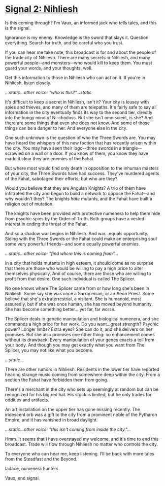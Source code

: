 # [Signal 2: Nihliesh](http://numenerathesignal.blogspot.com/2013/09/signal-2-nihliesh.html)

Is this coming through? I'm Vaux, an informed jack who tells tales, and this is
the signal.

Ignorance is my enemy. Knowledge is the sword that slays it. Question
everything. Search for truth, and be careful who you trust.

If you can hear me take note, this broadcast is for and about the people of the
trade city of Nihliesh. There are many secrets in Nihliesh, and many powerful
people--and monsters--who would kill to keep them. You must guard your words,
and your thoughts, well.

Get this information to those in Nihliesh who can act on it. If you're in
Nihliesh, listen closely.

*...static...other voice: "who is this?"...static*

It's difficult to keep a secret in Nihliesh, isn't it? Your city is lousey with
spies and thieves, and many of them are telepaths. It's fairly safe to say all
information in the city eventually finds its way to the second tier, directly
into the hungy mind of Ni-chodoss. But she isn't omniscient, is she? And there
are some things that even she does not know. And some of those things can be a
danger to her. And everyone else in the city.

One such unknown is the question of who the Three Swords are. You may have
heard the whispers of this new faction that has recently arisen within the
city. You may have seen their logo--three swords in a triangle--scrawled on a
wall or a door. If you know of them, you know they have made it clear they are
enemies of the Fahat.

But where most would find only death in opposition to the inhuman masters of 
your city, the Three Swords have had success. They've murdered agents of the
Fahat, sabotaged their efforts; but who are they?

Would you believe that they are Angulan Knights? A trio of them have
infiltrated the city and begun to build a network to oppose the Fahat--and why
wouldn't they? The knights *hate* mutants, and the Fahat have built a religion
out of mutation.

The knights have been provided with protective numenera to help them hide from
psychic spies by the Order of Truth. Both groups have a vested interest in
ending the threat of the Fahat.

And so a shadow war begins in Nihliesh. And war...equals opportunity. Siding
with the Three Swords or the Fahat could make an enterprising soul some very
powerful friends--and some equally powerful enemies.

*...static...other voice: "find where this is coming from"...*

In a city that holds mutants in high esteem, it should come as no surprise that
there are those who would be willing to pay a high price to alter themselves
physically. And of course, there are those who are willing to profit from that
desire. One such individual is called The Splicer.

No one knows where The Splicer came from or how long she's been in Nihliesh.
Some say she was once a Sarracenian, or an Aeon Priest. Some believe that she's
extraterrestrial, a visitant. She is humanoid, most assuredly, but if she was
once human, she has moved beyond humanity. She has become something better...
yet far, far worse.

The Splicer deals in genetic manipulation and biological numenera, and she
commands a high price for her work. Do you want...great strength? Psychic
power? Longer limbs? Extra eyes? She can do it, and she delivers on her
promises. But she also promises one other thing: no enhancement comes without
its drawback. Every manipulation of your genes exacts a toll from your body.
And though you may get exactly what you want from The Splicer, you may not like
what you become.

*...static...*

There are other rumors in Nihliesh. Residents in the lower tier have reported
hearing strange music coming from somewhere deep within the city. From a
section the Fahat have forbidden them from going.

There's a merchant in the city who sets up seemingly at random but can be
recognized for his big red hat. His stock is limited, but he only trades for
oddities and artifacts.

An art installation on the upper tier has gone missing recently. The iridescent
orb was a gift to the city from a prominent noble of the Pytharon Empire, and
it has vanished in broad daylight.

*...static...other voice: "this isn't coming from inside the city."...*

Hmm. It seems that I have overstayed my welcome, and it's time to end this
broadcast. Trade will flow through Nihliesh no matter who controls the city.

To everyone who can hear me, keep listening. I'll be back with more tales from
the Steadfast and the Beyond.

Iadace, numenera hunters.

Vaux, end signal.
